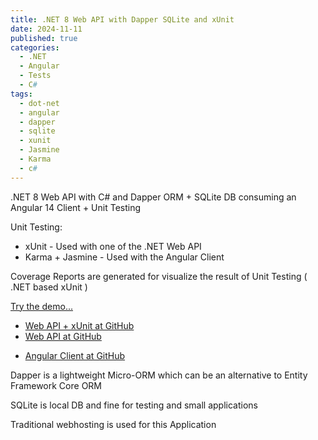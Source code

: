 ```yaml
---
title: .NET 8 Web API with Dapper SQLite and xUnit
date: 2024-11-11
published: true
categories:
  - .NET
  - Angular
  - Tests
  - C#
tags:
  - dot-net
  - angular
  - dapper
  - sqlite
  - xunit
  - Jasmine
  - Karma
  - c#
---
```



.NET 8 Web API with C# and Dapper ORM + SQLite DB consuming an Angular 14 Client + Unit Testing

Unit Testing:
<ul>
<li>xUnit - Used with one of the .NET Web API</li>
<li>Karma + Jasmine - Used with the Angular Client</li>
</ul>

Coverage Reports are generated for visualize the result of Unit Testing ( .NET based xUnit )

<p><a href="https://angular.dapper.sqlite.client.persteenolsen.com" target="_blank" title="Angular 14 + Web API in .NET 8 with Dapper and SQLite">Try the demo...</a></p>

<ul>

<li>
<a href="https://github.com/persteenolsen/dotnet-8-dapper-sqlite-api-xunit" target="_blank">Web API + xUnit at GitHub</a>
</li>

<li>
<a href="https://github.com/persteenolsen/dotnet-8-dapper-sqlite-api" target="_blank">Web API at GitHub</a>
</li>

<li>

<a href="https://github.com/persteenolsen/angular-dapper-sqlite-client" target="_blank">Angular Client at GitHub</a>
</li>
</ul>

<p>Dapper is a lightweight Micro-ORM which can be an alternative to Entity Framework Core ORM</p>

<p>SQLite is local DB and fine for testing and small applications</p>

<p>Traditional webhosting is used for this Application</p>